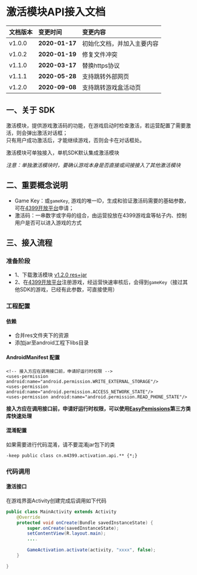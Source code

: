 ﻿# 激活模块API接入文档  


|文档版本           |变更时间       |变更内容       |  
|:----              |:----          |:----         |  
|v1.0.0             |__2020-01-17__ |初始化文档，并加入主要内容|   
|v1.0.2             |__2020-01-19__ |修复文件冲突|   
|v1.1.0             |__2020-03-17__ |替换https协议| 
|v1.1.1             |__2020-05-28__ |支持跳转外部网页| 
|v1.2.0             |__2020-09-08__ |支持跳转游戏盒活动页| 

## 一、关于 SDK
激活模块，提供游戏激活码的功能，在游戏启动时检查激活，若运营配置了需要激活，则会弹出激活对话框；  
只有用户成功激活后，才能继续游戏，否则会卡在对话框处。

激活模块可单独接入，单机SDK默认集成激活模块

*注意：单独激活模块时，要确认游戏本身是否直接或间接接入了其他激活模块*

## 二、重要概念说明
- Game Key：或`gameKey`, 游戏的唯一ID，生成和验证激活码需要的基础参数，可在[4399开放平台](https://open.4399.cn/main/home)申请；
- 激活码：一串数字或字母的组合，由运营投放在4399游戏盒等帖子内、控制用户是否可以进入游戏的方式
  
## 三、接入流程

### 准备阶段      
- 1、下载激活模块 [v1.2.0 res+jar](http://common:kCcy8iper6@sdkftp.4399doc.com/external/activation/1.2/4399ActivationSDK-v1.2.0+12.zip)
- 2、在[4399开放平台](https://open.4399.cn/main/home)注册游戏，经运营快速审核后，会得到`gameKey`（接过其他SDK的游戏，已经有此参数，可直接使用）  
 
### 工程配置

#### 依赖
 - 合并res文件夹下的资源
 - 添加jar至android工程下libs目录

#### AndroidManifest 配置
```
<!-- 接入方应在调用接口前，申请好运行时权限 -->
<uses-permission android:name="android.permission.WRITE_EXTERNAL_STORAGE"/>
<uses-permission android:name="android.permission.ACCESS_NETWORK_STATE"/>
<uses-permission android:name="android.permission.READ_PHONE_STATE"/>
```
**接入方应在调用接口前，申请好运行时权限，可以使用[EasyPemissions](https://github.com/googlesamples/easypermissions)第三方类库快速处理**
#### 混淆配置
如果需要进行代码混淆，请不要混淆jar包下的类
```
-keep public class cn.m4399.activation.api.** {*;}
```

### 代码调用


#### 激活接口
在游戏界面Activity创建完成后调用如下代码

```java
public class MainActivity extends Activity
    @Override
    protected void onCreate(Bundle savedInstanceState) {
        super.onCreate(savedInstanceState);
        setContentView(R.layout.main);
        ....
        
        GameActivation.activate(activity, "xxxx", false);
    }
    
}
```
